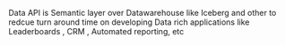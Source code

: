 Data API is Semantic layer over Datawarehouse like Iceberg and other to redcue turn around time on developing Data rich applications like Leaderboards , CRM , Automated reporting, etc 

